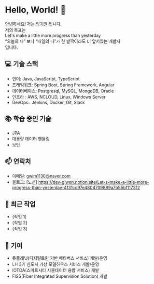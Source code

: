 # Hello, World! 👋

안녕하세요! 저는 임기원 입니다.<br>
저의 목표는<br>
Let's make a little more progress than yesterday<br>
“오늘의 나” 보다 “내일의 나”가 한 발짝이라도 더 앞서있는 개발자<br>
입니다.

## 💻 기술 스택

- 언어: Java, JavaScript, TypeScript
- 프레임워크: Spring Boot, Spring Framework, Angular
- 데이터베이스: Postgresql, MySQL, MongoDB, Oracle
- 인프라 : AWS, NCLOUD, Linux, Windows Server
- DevOps : Jenkins, Docker, Git, Slack

## 📚 학습 중인 기술

- JPA
- 대용량 데이터 핸들링
- 보안

## 📫 연락처

- 이메일: gwim1130@naver.com
- 블로그: [노션] https://dev-giwon.notion.site/Let-s-make-a-little-more-progress-than-yesterday-4f31cc97e4804709889a7b55bf117312

## 🌱 최근 작업

- {작업 1}
- {작업 2}
- {작업 3}

## 🤝 기여

- 듀플래닛(디지털트윈 기반 메타버스 서비스) 개발/운영
- LH 3기 신도시 가상 모델하우스 서비스 개발/운영
- IOTDA(스마트시티 사물데이터 융합 서비스) 개발
- FISS(Fiber Integrated Supervision Solution) 개발
